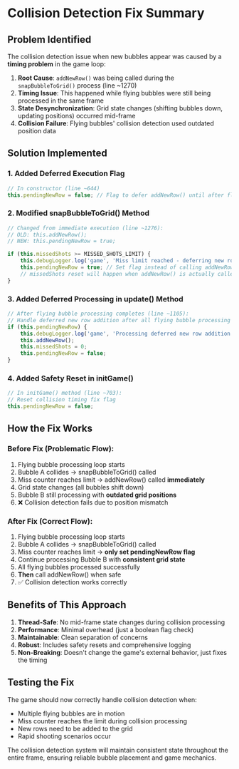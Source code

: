 # Collision Detection Fix Summary

## Problem Identified
The collision detection issue when new bubbles appear was caused by a **timing problem** in the game loop:

1. **Root Cause**: `addNewRow()` was being called during the `snapBubbleToGrid()` process (line ~1270)
2. **Timing Issue**: This happened while flying bubbles were still being processed in the same frame
3. **State Desynchronization**: Grid state changes (shifting bubbles down, updating positions) occurred mid-frame
4. **Collision Failure**: Flying bubbles' collision detection used outdated position data

## Solution Implemented

### 1. Added Deferred Execution Flag
```javascript
// In constructor (line ~644)
this.pendingNewRow = false; // Flag to defer addNewRow() until after flying bubble processing
```

### 2. Modified snapBubbleToGrid() Method
```javascript
// Changed from immediate execution (line ~1276):
// OLD: this.addNewRow();
// NEW: this.pendingNewRow = true;

if (this.missedShots >= MISSED_SHOTS_LIMIT) {
    this.debugLogger.log('game', 'Miss limit reached - deferring new row addition');
    this.pendingNewRow = true; // Set flag instead of calling addNewRow()
    // missedShots reset will happen when addNewRow() is actually called
}
```

### 3. Added Deferred Processing in update() Method
```javascript
// After flying bubble processing completes (line ~1105):
// Handle deferred new row addition after all flying bubble processing is complete
if (this.pendingNewRow) {
    this.debugLogger.log('game', 'Processing deferred new row addition');
    this.addNewRow();
    this.missedShots = 0;
    this.pendingNewRow = false;
}
```

### 4. Added Safety Reset in initGame()
```javascript
// In initGame() method (line ~703):
// Reset collision timing fix flag
this.pendingNewRow = false;
```

## How the Fix Works

### Before Fix (Problematic Flow):
1. Flying bubble processing loop starts
2. Bubble A collides → snapBubbleToGrid() called
3. Miss counter reaches limit → addNewRow() called **immediately**
4. Grid state changes (all bubbles shift down)
5. Bubble B still processing with **outdated grid positions**
6. ❌ Collision detection fails due to position mismatch

### After Fix (Correct Flow):
1. Flying bubble processing loop starts
2. Bubble A collides → snapBubbleToGrid() called
3. Miss counter reaches limit → **only set pendingNewRow flag**
4. Continue processing Bubble B with **consistent grid state**
5. All flying bubbles processed successfully
6. **Then** call addNewRow() when safe
7. ✅ Collision detection works correctly

## Benefits of This Approach

1. **Thread-Safe**: No mid-frame state changes during collision processing
2. **Performance**: Minimal overhead (just a boolean flag check)
3. **Maintainable**: Clean separation of concerns
4. **Robust**: Includes safety resets and comprehensive logging
5. **Non-Breaking**: Doesn't change the game's external behavior, just fixes the timing

## Testing the Fix

The game should now correctly handle collision detection when:
- Multiple flying bubbles are in motion
- Miss counter reaches the limit during collision processing
- New rows need to be added to the grid
- Rapid shooting scenarios occur

The collision detection system will maintain consistent state throughout the entire frame, ensuring reliable bubble placement and game mechanics.
